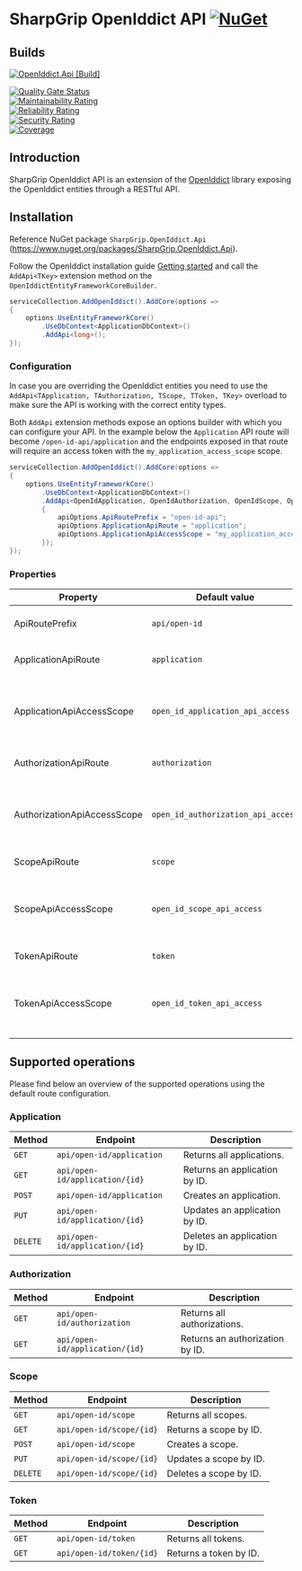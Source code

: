 # SharpGrip OpenIddict API [![NuGet](https://img.shields.io/nuget/v/SharpGrip.OpenIddict.Api)](https://www.nuget.org/packages/SharpGrip.OpenIddict.Api)

## Builds

[![OpenIddict.Api [Build]](https://github.com/SharpGrip/OpenIddict.Api/actions/workflows/Build.yaml/badge.svg)](https://github.com/SharpGrip/OpenIddict.Api/actions/workflows/Build.yaml)

[![Quality Gate Status](https://sonarcloud.io/api/project_badges/measure?project=SharpGrip_OpenIddict.Api&metric=alert_status)](https://sonarcloud.io/summary/overall?id=SharpGrip_OpenIddict.Api) \
[![Maintainability Rating](https://sonarcloud.io/api/project_badges/measure?project=SharpGrip_OpenIddict.Api&metric=sqale_rating)](https://sonarcloud.io/summary/overall?id=SharpGrip_OpenIddict.Api) \
[![Reliability Rating](https://sonarcloud.io/api/project_badges/measure?project=SharpGrip_OpenIddict.Api&metric=reliability_rating)](https://sonarcloud.io/summary/overall?id=SharpGrip_OpenIddict.Api) \
[![Security Rating](https://sonarcloud.io/api/project_badges/measure?project=SharpGrip_OpenIddict.Api&metric=security_rating)](https://sonarcloud.io/summary/overall?id=SharpGrip_OpenIddict.Api) \
[![Coverage](https://sonarcloud.io/api/project_badges/measure?project=SharpGrip_OpenIddict.Api&metric=coverage)](https://sonarcloud.io/summary/overall?id=SharpGrip_OpenIddict.Api)

## Introduction

SharpGrip OpenIddict API is an extension of the [OpenIddict](https://github.com/openiddict/openiddict-core) library exposing the OpenIddict entities through a RESTful API.

## Installation

Reference NuGet package `SharpGrip.OpenIddict.Api` (https://www.nuget.org/packages/SharpGrip.OpenIddict.Api).

Follow the OpenIddict installation guide [Getting started](https://documentation.openiddict.com/guides/getting-started.html) and call the `AddApi<TKey>` extension method on
the `OpenIddictEntityFrameworkCoreBuilder`.

```csharp
serviceCollection.AddOpenIddict().AddCore(options =>
{
    options.UseEntityFrameworkCore()
        .UseDbContext<ApplicationDbContext>()
        .AddApi<long>();
});
```

### Configuration

In case you are overriding the OpenIddict entities you need to use the `AddApi<TApplication, TAuthorization, TScope, TToken, TKey>` overload to make sure the API is working with the correct entity types.

Both `AddApi` extension methods expose an options builder with which you can configure your API. In the example below the `Application` API route will become `/open-id-api/application` and the endpoints exposed in that route will require an
access token with the `my_application_access_scope` scope.

```csharp
serviceCollection.AddOpenIddict().AddCore(options =>
{
    options.UseEntityFrameworkCore()
        .UseDbContext<ApplicationDbContext>()
        .AddApi<OpenIdApplication, OpenIdAuthorization, OpenIdScope, OpenIdToken, long>(apiOptions =>
        {
            apiOptions.ApiRoutePrefix = "open-id-api";
            apiOptions.ApplicationApiRoute = "application";
            apiOptions.ApplicationApiAccessScope = "my_application_access_scope";
        });
});
```

### Properties

| Property                    | Default value                      | Description                                                      |
|-----------------------------|------------------------------------|------------------------------------------------------------------|
| ApiRoutePrefix              | `api/open-id`                      | The prefix used in all the API routes.                           |
| ApplicationApiRoute         | `application`                      | The `Application` API route.                                     |
| ApplicationApiAccessScope   | `open_id_application_api_access`   | The access scope needed to access the `Application` endpoints.   |
| AuthorizationApiRoute       | `authorization`                    | The `Authorization` API route.                                   |
| AuthorizationApiAccessScope | `open_id_authorization_api_access` | The access scope needed to access the `Authorization` endpoints. |
| ScopeApiRoute               | `scope`                            | The `Scope` API route.                                           |
| ScopeApiAccessScope         | `open_id_scope_api_access`         | The access scope needed to access the `Scope` endpoints.         |
| TokenApiRoute               | `token`                            | The `Token` API route.                                           |
| TokenApiAccessScope         | `open_id_token_api_access`         | The access scope needed to access the `Token` endpoints.         |

## Supported operations

Please find below an overview of the supported operations using the default route configuration.

### Application

| Method   | Endpoint                       | Description                   |
|----------|--------------------------------|-------------------------------|
| `GET`    | `api/open-id/application`      | Returns all applications.     |
| `GET`    | `api/open-id/application/{id}` | Returns an application by ID. |
| `POST`   | `api/open-id/application`      | Creates an application.       |
| `PUT`    | `api/open-id/application/{id}` | Updates an application by ID. |
| `DELETE` | `api/open-id/application/{id}` | Deletes an application by ID. |

### Authorization

| Method | Endpoint                       | Description                     |
|--------|--------------------------------|---------------------------------|
| `GET`  | `api/open-id/authorization`    | Returns all authorizations.     |
| `GET`  | `api/open-id/application/{id}` | Returns an authorization by ID. |

### Scope

| Method   | Endpoint                 | Description            |
|----------|--------------------------|------------------------|
| `GET`    | `api/open-id/scope`      | Returns all scopes.    |
| `GET`    | `api/open-id/scope/{id}` | Returns a scope by ID. |
| `POST`   | `api/open-id/scope`      | Creates a scope.       |
| `PUT`    | `api/open-id/scope/{id}` | Updates a scope by ID. |
| `DELETE` | `api/open-id/scope/{id}` | Deletes a scope by ID. |

### Token

| Method | Endpoint                 | Description            |
|--------|--------------------------|------------------------|
| `GET`  | `api/open-id/token`      | Returns all tokens.    |
| `GET`  | `api/open-id/token/{id}` | Returns a token by ID. |

